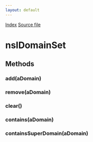 ```yaml
---
layout: default
---
```

<div id='links'><a href="../index.html">Index</a>
<a href="http://dxr.mozilla.org/mozilla-central/source/caps/nsIDomainPolicy.idl">Source file</a>
</div>

# nsIDomainSet #

## Methods ##

### add(aDomain) ###

### remove(aDomain) ###

### clear() ###

### contains(aDomain) ###

### containsSuperDomain(aDomain) ###

